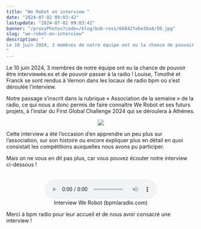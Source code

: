 ```yaml
---
title: "We Robot en interview "
date: "2024-07-02 09:03:42"
lastupdate: "2024-07-02 09:03:42"
banner: "/proxyPhotos?code=/blog/bob-ross/66842febe2ba4/50.jpg"
slug: "we-robot-en-interview"
description: " 
Le 10 juin 2024, 3 membres de notre équipe ont eu la chance de pouvoir être interviewée.es et de pouvoir passer à la radio ! 
"
---
```

Le 10 juin 2024, 3 membres de notre équipe ont eu la chance de pouvoir être interviewée.es et de pouvoir passer à la radio !  Louise, Timothé et Franck se sont rendus à Vernon dans les locaux de radio bpm où s’est déroulée l’interview. 

Notre passage s’inscrit dans la rubrique « Association de la semaine » de la radio, ce qui nous a donc permis de faire connaître We Robot et ses futurs projets, à l’instar du First Global Challenge 2024 qui se déroulera à Athènes.


<center>
<img src="/proxyPhotos?code=/blog/bob-ross/66842febe2ba4/50.jpg">
</center>


Cette interview a été l’occasion d’en apprendre un peu plus sur l’association, sur son histoire ou encore expliquer plus en détail en quoi consistait les compétitions auxquelles nous avons pu participer.

Mais on ne vous en dit pas plus, car vous pouvez écouter notre interview ci-dessous !
<br><br>

<center>
<figure>
  	<audio controls src="https://bpmlaradio.com/wp-content/uploads/2024/06/ASSO-DE-LA-SEMAINE-We-robot.mp3"></audio>
	<figcaption>Interview We Robot (bpmlaradio.com)</figcaption>
</figure>
</center>

Merci à bpm radio pour leur accueil et de nous avoir consacré une interview !

<!--hyperlien vers une page Web
<a href="https://bpmlaradio.com/association-vernon/"
   title="interview We Robot"></a>-->




    
